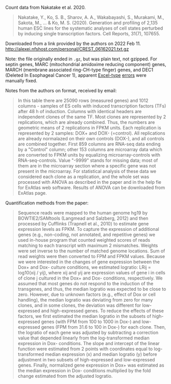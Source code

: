 Count data from Nakatake et al. 2020.

> Nakatake, Y., Ko, S. B., Sharov, A. A., Wakabayashi, S., Murakami, M., Sakota, M., ... & Ko, M. S. (2020). Generation and profiling of 2,135 human ESC lines for the systematic analyses of cell states perturbed by inducing single transcription factors. Cell Reports, 31(7), 107655.

Downloaded from a link provided by the authors on 2022 Feb 11. 
http://alexei.nfshost.com/personal/CREST_06162021.txt.gz

Note: the file originally ended in `.gz`, but was plain text, not gzipped. For septin genes, MARC (mitochondrial amidoxime reducing component) genes, MARCH (membrane associated ring-CH-type finger) genes, and DEC1 (Deleted In Esophageal Cancer 1), apparent [Excel-type](https://journals.plos.org/ploscompbiol/article?id=10.1371/journal.pcbi.1008984) [errors](https://genomebiology.biomedcentral.com/articles/10.1186/s13059-016-1044-7) were manually fixed.

Notes from the authors on format, received by email:

> In this table there are 25090 rows (measured genes) and 1012 columns - samples of ES cells with induced transcription factors (TFs) after 48 h of induction.
> Columns with identical headers are independent clones of the same TF. Most clones are represented by 2 replications, which are already combined. Thus, the numbers are geometric means of 2 replications in FPKM units.
> Each replication is represented by 2 samples: DOX+ and DOX- (=control). All replications are already normalazed on their own controls (DOX-), and all controls are combined together.
> First 859 columns are RNA-seq data ending by a "Control" column; other 153 columns are microarray data which are converted to FPKM units by equalizing microarray-controls with RNA-seq-controls. Value "-9999" stands for missing data; most of them are in the microarray section where a specific gene was not present in the microarray.
> For statistical analysis of these data we considered each clone as a replication, and the whole set was processed with ANOVA as described in the paper and in the help fie for ExAtlas web software. Results of ANOVA can be downloaded from ExAtlas page. 

Quantification methods from the paper:

> Sequence reads were mapped to the human genome hg19 by BOWTIE2/SAMtools (Langmead and Salzberg, 2012) and then processed by Cufflinks (Trapnell et al., 2010) to estimate gene expression levels as FPKM. To capture the expression of additional genes (e.g., non-coding, not annotated, and repetitive genes) we used in-house program that counted weighted scores of reads matching to each transcript with maximum 2 mismatches. Weights were set inverse to the number of matched genome locations. Sum of read weights were then converted to FPM and FPKM values. Because we were interested in the changes of gene expression between the Dox+ and Dox- culture conditions, we estimated logratio: LRij = log10(xij / yij), where xij and yij are expression values of gene i in cells of clone j cultured in the Dox+ and Dox- conditions, respectively. We assumed that most genes do not respond to the induction of the transgenes, and thus, the median logratio was expected to be close to zero. However, due to unknown factors (e.g., effect of Dox or cell handling), the median logratio was deviating from zero for many clones, and in some clones, the deviation was different for low-expressed and high-expressed genes. To reduce the effects of these factors, we first estimated the median logratio in the subsets of high-expressed genes (with FPM from 100 to 1000 in Dox-) and low-expressed genes (FPM from 31.6 to 100 in Dox-) for each clone. Then, the logratio of each gene was adjusted by subtracting a correction value that depended linearly from the log-transformed median expression in Dox- conditions. The slope and intercept of the linear function were estimated from 2 points with coordinates equal to log-transformed median expression (x) and median logratio (y) before adjustment in two subsets of high-expressed and low-expressed genes. Finally, normalized gene expression in Dox+ was estimated as the median expression in Dox- conditions multiplied by the fold change estimated from the adjusted logratio.

